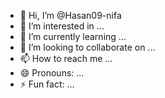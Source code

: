 - 👋 Hi, I’m @Hasan09-nifa
- 👀 I’m interested in ...
- 🌱 I’m currently learning ...
- 💞️ I’m looking to collaborate on ...
- 📫 How to reach me ...
- 😄 Pronouns: ...
- ⚡ Fun fact: ...

<!---
Hasan09-nifa/Hasan09-nifa is a ✨ special ✨ repository because its `README.md` (this file) appears on your GitHub profile.
You can click the Preview link to take a look at your changes.
--->

